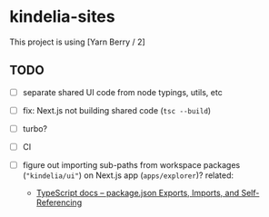 # kindelia-sites

This project is using [Yarn Berry / 2]

## TODO

- [ ] separate shared UI code from node typings, utils, etc

- [ ] fix: Next.js not building shared code (`tsc --build`)

- [ ] turbo?

- [ ] CI

- [ ] figure out importing sub-paths from workspace packages (`"kindelia/ui"`)
      on Next.js app (`apps/explorer`)?
      related:
    - [TypeScript docs – package.json
Exports, Imports, and Self-Referencing](https://www.typescriptlang.org/docs/handbook/release-notes/typescript-4-7.html#packagejson-exports-imports-and-self-referencing)
